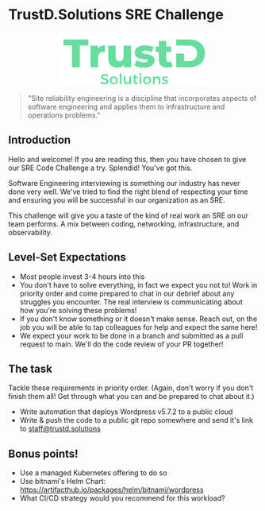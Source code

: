 # TrustD.Solutions SRE Challenge
<p align="center"><img src="img/trustd.png"></img></p>

> "Site reliability engineering is a discipline that incorporates aspects of software engineering and applies them to infrastructure and operations problems."

## Introduction
Hello and welcome! If you are reading this, then you have chosen to give our SRE Code Challenge a try. Splendid! You've got this.

Software Engineering interviewing is something our industry has never done very well.
We've tried to find the right blend of respecting your time and ensuring you will be  successful in our organization as an SRE.

This challenge will give you a taste of the kind of real work an SRE on our team performs.
A mix between coding, networking, infrastructure, and observability.

## Level-Set Expectations
- Most people invest 3-4 hours into this
- You don't have to solve everything, in fact we expect you not to! Work in priority order and come prepared to chat in our debrief about any struggles you encounter. The real interview is communicating about how you're solving these problems!
- If you don't know something or it doesn't make sense. Reach out, on the job you will be able to tap colleagues for help and expect the same here!
- We expect your work to be done in a branch and submitted as a pull request to main. We'll do the code review of your PR together!

## The task
Tackle these requirements in priority order.
(Again, don't worry if you don't finish them all! Get through what you can and be prepared to chat about it.)
- Write automation that deploys Wordpress v5.7.2 to a public cloud
- Write & push the code to a public git repo somewhere and send it's link to staff@trustd.solutions

## Bonus points!
- Use a managed Kubernetes offering to do so
- Use bitnami's Helm Chart: https://artifacthub.io/packages/helm/bitnami/wordpress
- What CI/CD strategy would you recommend for this workload?
